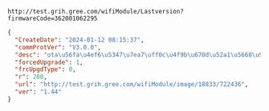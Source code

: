 `http://test.grih.gree.com/wifiModule/Lastversion?firmwareCode=362001062295`

```json
{
  "CreateDate": "2024-01-12 08:15:37",
  "commProtVer": "V3.0.0",
  "desc": "ota\u56fa\u4ef6\u5347\u7ea7\uff0c\u4f9b\u670d\u52a1\u5668\u9759\u9ed8\u5347\u7ea7\u9a8c\u8bc1\u9891\u7e41\u6570\u636e\u4e0a\u62a5\u6548\u679c",
  "forcedUpgrade": 1,
  "frcUpgdType": 0,
  "r": 200,
  "url": "http://test.grih.gree.com/wifiModule/image/18833/722436",
  "ver": "1.44"
}
```